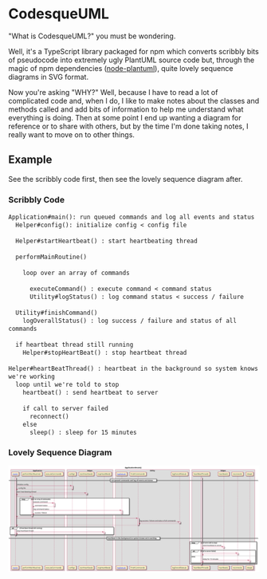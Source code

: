 # CodesqueUML

"What is CodesqueUML?" you must be wondering.

Well, it's a TypeScript library packaged for npm which converts scribbly bits of
pseudocode into extremely ugly PlantUML source code but, through the magic of
npm dependencies ([node-plantuml](https://www.npmjs.com/package/node-plantuml)), quite lovely sequence diagrams in SVG format.

Now you're asking "WHY?" Well, because I have to read a lot of complicated code and, when I
do, I like to make notes about the classes and methods called and add bits of
information to help me understand what everything is doing. Then at some point I end up
wanting a diagram for reference or to share with others, but by the time I'm
done taking notes, I really want to move on to other things.

## Example

See the scribbly code first, then see the lovely sequence diagram after.

### Scribbly Code

```
Application#main(): run queued commands and log all events and status
  Helper#config(): initialize config < config file

  Helper#startHeartbeat() : start heartbeating thread

  performMainRoutine()

    loop over an array of commands

      executeCommand() : execute command < command status
      Utility#logStatus() : log command status < success / failure

  Utility#finishCommand()
    logOverallStatus() : log success / failure and status of all commands

  if heartbeat thread still running
    Helper#stopHeartBeat() : stop heartbeat thread

Helper#heartBeatThread() : heartbeat in the background so system knows we're working
  loop until we're told to stop
    heartbeat() : send heartbeat to server

    if call to server failed
      reconnect()
    else
      sleep() : sleep for 15 minutes
```

### Lovely Sequence Diagram

![Example SVG](./examples/examples.Application.main.svg)
